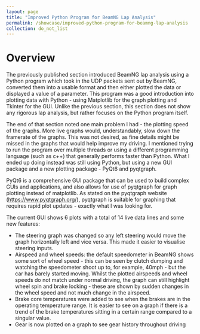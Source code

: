 ```yaml
---
layout: page
title: "Improved Python Program for BeamNG Lap Analysis"
permalink: /showcase/improved-python-program-for-beamng-lap-analysis
collection: do_not_list
---
```


# Overview
The previously published section introduced BeamNG lap analysis using a Python program which took in the UDP packets sent out by BeamNG, converted them into a usable format and then either plotted the data or displayed a value of a parameter. This program was a good introduction into plotting data with Python - using Matplotlib for the graph plotting and Tkinter for the GUI. Unlike the previous section, this section does not show any rigorous lap analysis, but rather focuses on the Python program itself.

The end of that section noted one main problem I had - the plotting speed of the graphs. More live graphs would, understandably, slow down the framerate of the graphs. This was not desired, as fine details might be missed in the graphs that would help improve my driving. I mentioned trying to run the program over multiple threads or using a different programming language (such as c++) that generally performs faster than Python. What I ended up doing instead was still using Python, but using a new GUI package and a new plotting package - PyQt6 and pyqtgraph.

PyQt6 is a comprehensive GUI package that can be used to build complex GUIs and applications, and also allows for use of pyqtgraph for graph plotting instead of matplotlib. As stated on the pyqtgraph website (https://www.pyqtgraph.org/), pyqtgraph is suitable for graphing that requires rapid plot updates - exactly what I was looking for. 

The current GUI shows 6 plots with a total of 14 live data lines and some new features:
- The steering graph was changed so any left steering would move the graph horizontally left and vice versa. This made it easier to visualise steering inputs.
- Airspeed and wheel speeds: the default speedometer in BeamNG shows some sort of wheel speed - this can be seen by clutch dumping and watching the speedometer shoot up to, for example, 40mph - but the car has barely started moving. Whilst the plotted airspeeds and wheel speeds do not match under normal driving, the graph can still highlight wheel spin and brake locking - these are shown by sudden changes in the wheel speed and not much change in the airspeed.
- Brake core temperatures were added to see when the brakes are in the operating temperature range. It is easier to see on a graph if there is a trend of the brake temperatures sitting in a certain range compared to a singular value.
- Gear is now plotted on a graph to see gear history throughout driving


